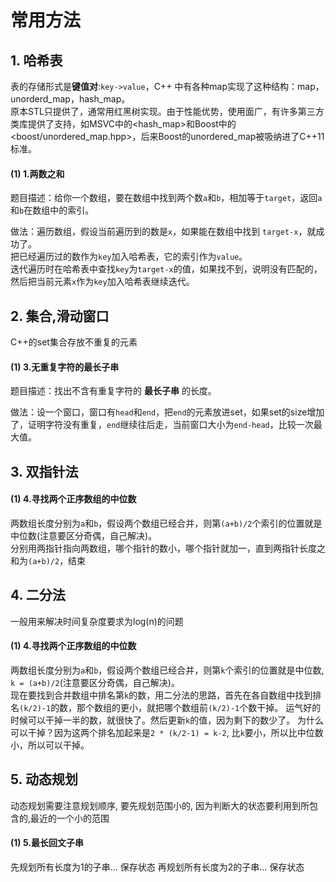 # 常用方法
## 1. 哈希表
表的存储形式是**键值对**:`key->value`，C++ 中有各种map实现了这种结构：map，unorderd_map，hash_map。  
原本STL只提供了<map>，通常用红黑树实现。由于性能优势，使用面广，有许多第三方类库提供了支持，如MSVC中的<hash_map>和Boost中的<boost/unordered_map.hpp>，后来Boost的unordered_map被吸纳进了C++11标准。

#### (1) 1.两数之和
题目描述：给你一个数组，要在数组中找到两个数`a`和`b`，相加等于`target`，返回`a`和`b`在数组中的索引。    

做法：遍历数组，假设当前遍历到的数是`x`，如果能在数组中找到 `target-x`，就成功了。  
把已经遍历过的数作为`key`加入哈希表，它的索引作为`value`。  
迭代遍历时在哈希表中查找`key`为`target-x`的值，如果找不到，说明没有匹配的，然后把当前元素`x`作为`key`加入哈希表继续迭代。  
  

## 2. 集合,滑动窗口
C++的set集合存放不重复的元素

#### (1) 3.无重复字符的最长子串

题目描述：找出不含有重复字符的 **最长子串** 的长度。

做法：设一个窗口，窗口有`head`和`end`，把`end`的元素放进set，如果set的size增加了，证明字符没有重复，`end`继续往后走，当前窗口大小为`end-head`，比较一次最大值。
  

## 3. 双指针法

#### (1) 4.寻找两个正序数组的中位数
两数组长度分别为`a`和`b`，假设两个数组已经合并，则第`(a+b)/2`个索引的位置就是中位数(注意要区分奇偶，自己解决)。  
分别用两指针指向两数组，哪个指针的数小，哪个指针就加一，直到两指针长度之和为`(a+b)/2`，结束
  

## 4. 二分法
一般用来解决时间复杂度要求为log(n)的问题

#### (1) 4.寻找两个正序数组的中位数
两数组长度分别为`a`和`b`，假设两个数组已经合并，则第`k`个索引的位置就是中位数, `k = (a+b)/2`(注意要区分奇偶，自己解决)。  
现在要找到合并数组中排名第`k`的数，用二分法的思路，首先在各自数组中找到排名`(k/2)-1`的数，那个数组的更小，就把哪个数组前`(k/2)-1`个数干掉。
运气好的时候可以干掉一半的数，就很快了。然后更新`k`的值，因为剩下的数少了。
为什么可以干掉？因为这两个排名加起来是`2 * (k/2-1) = k-2`, 比`k`要小，所以比中位数小，所以可以干掉。
  

## 5. 动态规划
动态规划需要注意规划顺序, 要先规划范围小的, 因为判断大的状态要利用到所包含的,最近的一个小的范围

#### (1) 5.最长回文子串  
先规划所有长度为1的子串...  保存状态
再规划所有长度为2的子串...  保存状态